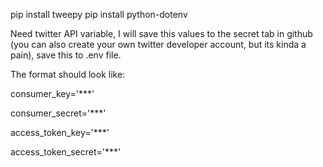 pip install tweepy
pip install python-dotenv


Need twitter API variable, I will save this values to the secret tab in github (you can also create your own twitter developer account, but its kinda a pain), save this to .env file.

The format should look like:

consumer_key='***'

consumer_secret='***'

access_token_key='***'

access_token_secret='***'
